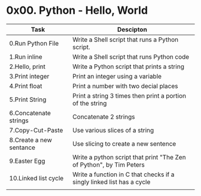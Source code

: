 # 0x00. Python - Hello, World
|Task|Descipton|
|---|---|
|0.Run Python File  | Write a Shell script that runs a Python script.|
|1.Run inline | Write a Shell script that runs Python code|
|2.Hello, print | Write a Python script that prints a string|
|3.Print integer | Print an integer using a variable|
|4.Print float | Print a number with two decial places|
|5.Print String| Print a string 3 times then print a portion of the string|
|6.Concatenate strings| Concatenate 2 strings|
|7.Copy-Cut-Paste| Use various slices of a  string|
|8.Create a new sentance| Use slicing to create a new sentence|
|9.Easter Egg| Write a python script that print "The Zen of Python", by Tim Peters|
|10.Linked list cycle| Write a function in C that checks if a singly linked list has a cycle|
|   |   |